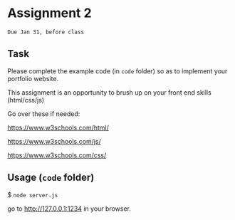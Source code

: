 # Assignment 2
`Due Jan 31, before class`

## Task

Please complete the example code (in `code` folder) so as to 
implement your portfolio website.

This assignment is an opportunity to brush up on your front end skills
(html/css/js)


Go over these if needed:

https://www.w3schools.com/html/

https://www.w3schools.com/js/

https://www.w3schools.com/css/



## Usage (`code` folder)

$ `node server.js`

go to <http://127.0.0.1:1234> in your browser.
